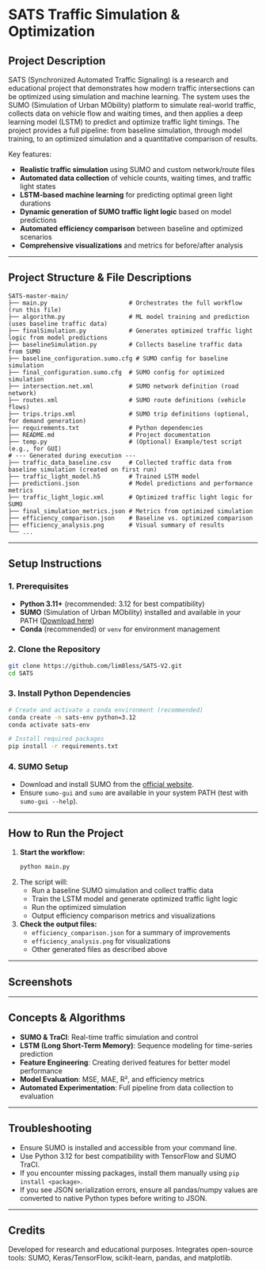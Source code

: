 # SATS Traffic Simulation & Optimization

## Project Description
SATS (Synchronized Automated Traffic Signaling) is a research and educational project that demonstrates how modern traffic intersections can be optimized using simulation and machine learning. The system uses the SUMO (Simulation of Urban MObility) platform to simulate real-world traffic, collects data on vehicle flow and waiting times, and then applies a deep learning model (LSTM) to predict and optimize traffic light timings. The project provides a full pipeline: from baseline simulation, through model training, to an optimized simulation and a quantitative comparison of results.

Key features:
- **Realistic traffic simulation** using SUMO and custom network/route files
- **Automated data collection** of vehicle counts, waiting times, and traffic light states
- **LSTM-based machine learning** for predicting optimal green light durations
- **Dynamic generation of SUMO traffic light logic** based on model predictions
- **Automated efficiency comparison** between baseline and optimized scenarios
- **Comprehensive visualizations** and metrics for before/after analysis

---

## Project Structure & File Descriptions
```
SATS-master-main/
├── main.py                       # Orchestrates the full workflow (run this file)
├── algorithm.py                  # ML model training and prediction (uses baseline traffic data)
├── finalSimulation.py            # Generates optimized traffic light logic from model predictions
├── baselineSimulation.py         # Collects baseline traffic data from SUMO
├── baseline_configuration.sumo.cfg # SUMO config for baseline simulation
├── final_configuration.sumo.cfg  # SUMO config for optimized simulation
├── intersection.net.xml          # SUMO network definition (road network)
├── routes.xml                    # SUMO route definitions (vehicle flows)
├── trips.trips.xml               # SUMO trip definitions (optional, for demand generation)
├── requirements.txt              # Python dependencies
├── README.md                     # Project documentation
├── temp.py                       # (Optional) Example/test script (e.g., for GUI)
# --- Generated during execution ---
├── traffic_data_baseline.csv     # Collected traffic data from baseline simulation (created on first run)
├── traffic_light_model.h5        # Trained LSTM model
├── predictions.json              # Model predictions and performance metrics
├── traffic_light_logic.xml       # Optimized traffic light logic for SUMO
├── final_simulation_metrics.json # Metrics from optimized simulation
├── efficiency_comparison.json    # Baseline vs. optimized comparison
├── efficiency_analysis.png       # Visual summary of results
└── ...
```

---

## Setup Instructions
### 1. Prerequisites
- **Python 3.11+** (recommended: 3.12 for best compatibility)
- **SUMO** (Simulation of Urban MObility) installed and available in your PATH ([Download here](https://www.eclipse.dev/sumo/))
- **Conda** (recommended) or `venv` for environment management

### 2. Clone the Repository
```bash
git clone https://github.com/lim8less/SATS-V2.git
cd SATS
```

### 3. Install Python Dependencies
```bash
# Create and activate a conda environment (recommended)
conda create -n sats-env python=3.12
conda activate sats-env

# Install required packages
pip install -r requirements.txt
```

### 4. SUMO Setup
- Download and install SUMO from the [official website](https://www.eclipse.dev/sumo/).
- Ensure `sumo-gui` and `sumo` are available in your system PATH (test with `sumo-gui --help`).

---

## How to Run the Project
1. **Start the workflow:**
   ```bash
   python main.py
   ```
2. The script will:
   - Run a baseline SUMO simulation and collect traffic data
   - Train the LSTM model and generate optimized traffic light logic
   - Run the optimized simulation
   - Output efficiency comparison metrics and visualizations
3. **Check the output files:**
   - `efficiency_comparison.json` for a summary of improvements
   - `efficiency_analysis.png` for visualizations
   - Other generated files as described above

---

## Screenshots
<!--
Add screenshots of the SUMO GUI, efficiency_analysis.png, and any other relevant visualizations here.
Example:
![SUMO Simulation](screenshots/sumo_gui.png)
![Efficiency Analysis](screenshots/efficiency_analysis.png)
-->

---

## Concepts & Algorithms
- **SUMO & TraCI**: Real-time traffic simulation and control
- **LSTM (Long Short-Term Memory)**: Sequence modeling for time-series prediction
- **Feature Engineering**: Creating derived features for better model performance
- **Model Evaluation**: MSE, MAE, R², and efficiency metrics
- **Automated Experimentation**: Full pipeline from data collection to evaluation

---

## Troubleshooting
- Ensure SUMO is installed and accessible from your command line.
- Use Python 3.12 for best compatibility with TensorFlow and SUMO TraCI.
- If you encounter missing packages, install them manually using `pip install <package>`.
- If you see JSON serialization errors, ensure all pandas/numpy values are converted to native Python types before writing to JSON.

---

## Credits
Developed for research and educational purposes. Integrates open-source tools: SUMO, Keras/TensorFlow, scikit-learn, pandas, and matplotlib.
